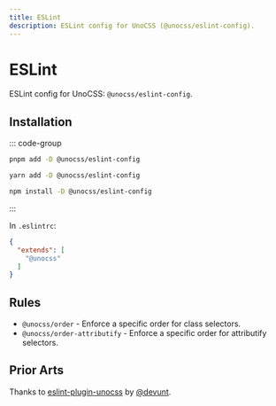 ```yaml
---
title: ESLint
description: ESLint config for UnoCSS (@unocss/eslint-config).
---
```


# ESLint

ESLint config for UnoCSS: `@unocss/eslint-config`.

## Installation

::: code-group
  ```bash [pnpm]
  pnpm add -D @unocss/eslint-config
  ```
  ```bash [yarn]
  yarn add -D @unocss/eslint-config
  ```
  ```bash [npm]
  npm install -D @unocss/eslint-config
  ```
:::

In `.eslintrc`:

```json
{
  "extends": [
    "@unocss"
  ]
}
```

## Rules

- `@unocss/order` - Enforce a specific order for class selectors.
- `@unocss/order-attributify` - Enforce a specific order for attributify selectors.

## Prior Arts

Thanks to [eslint-plugin-unocss](https://github.com/devunt/eslint-plugin-unocss) by [@devunt](https://github.com/devunt).

